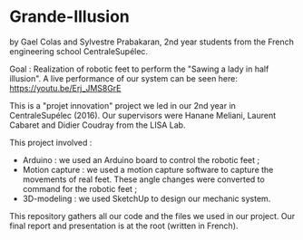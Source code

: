# Grande-Illusion
by Gael Colas and Sylvestre Prabakaran, 2nd year students from the French engineering school CentraleSupélec.

 Goal : Realization of robotic feet to perform the "Sawing a lady in half illusion".
 A live performance of our system can be seen here: https://youtu.be/Erj_JMS8GrE
 
 This is a "projet innovation" project we led in our 2nd year in CentraleSupélec (2016). 
 Our supervisors were Hanane Meliani, Laurent Cabaret and Didier Coudray from the LISA Lab.
 
 This project involved :
  - Arduino : we used an Arduino board to control the robotic feet ;
  - Motion capture : we used a motion capture software to capture the movements of real feet. These angle changes were converted to command for the robotic feet ;
  - 3D-modeling : we used SketchUp to design our mechanic system.

This repository gathers all our code and the files we used in our project. Our final report and presentation is at the root (written in French).
